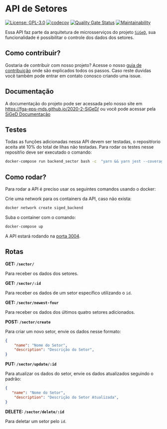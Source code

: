 # API de Setores
[![License: GPL-3.0](https://img.shields.io/badge/License-GPL3-blue.svg)](https://opensource.org/licenses/gpl-3.0.html)
[![codecov](https://codecov.io/gh/fga-eps-mds/2020-2-SiGeD-Sectors/branch/master/graph/badge.svg?token=KQw64ih7YW)](https://codecov.io/gh/fga-eps-mds/2020-2-SiGeD-Sectors)
[![Quality Gate Status](https://sonarcloud.io/api/project_badges/measure?project=fga-eps-mds_2020-2-G4-Sectors&metric=alert_status)](https://sonarcloud.io/dashboard?id=fga-eps-mds_2020-2-G4-Sectors)
[![Maintainability](https://api.codeclimate.com/v1/badges/0e583ef4f237a7020f8b/maintainability)](https://codeclimate.com/github/fga-eps-mds/2020-2-SiGeD-Sectors/maintainability)

Essa API faz parte da arquitetura de microsserviços do projeto [`SiGeD`](https://github.com/fga-eps-mds/2020-2-SiGeD), sua funcionalidade é possibilitar o controle dos dados dos setores. 

## Como contribuir?

Gostaria de contribuir com nosso projeto? Acesse o nosso [guia de contribuição](https://fga-eps-mds.github.io/2020-2-SiGeD/CONTRIBUTING/) onde são explicados todos os passos.
Caso reste duvidas você também pode entrar em contato conosco criando uma issue.

## Documentação

A documentação do projeto pode ser acessada pelo nosso site em https://fga-eps-mds.github.io/2020-2-SiGeD/ ou você pode acessar pela [SiGeD Documentação](https://fga-eps-mds.github.io/2020-2-SiGeD/home/)

## Testes

Todas as funções adicionadas nessa API devem ser testadas, o repositŕorio aceita até 10% do total de lihas não testadas. Para rodar os testes nesse repositŕio deve ser executado o comando:

```bash
docker-compose run backend_sector bash -c  "yarn && yarn jest --coverage --forceExit"
```

## Como rodar?

Para rodar a API é preciso usar os seguintes comandos usando o docker:

Crie uma network para os containers da API, caso não exista:

```bash
docker network create siged_backend
```

Suba o container com o comando:

```bash
docker-compose up
```
A API estará rodando na [porta 3004](http://localhost:3004).

## Rotas

**GET: `/sector/`**

Para receber os dados dos setores.

**GET: `/sector/:id`**

Para receber os dados de um setor específico utilizando o `id`.

**GET: `/sector/newest-four`**

Para receber os dados dos últimos quatro setores adicionados.

**POST: `/sector/create`**

Para criar um novo setor, envie os dados nesse formato:

```json
{
    "name": "Nome do Setor",
    "description": "Descrição do Setor",
}
```

**PUT: `/sector/update/:id`**

Para atualizar os dados do setor, envie os dados atualizados seguindo o padrão:

```json
{
   "name": "Nome do Setor",
    "description": "Descrição do Setor Atualizada",
}
```

**DELETE: `/sector/delete/:id`**

Para deletar um setor pelo `id`.
